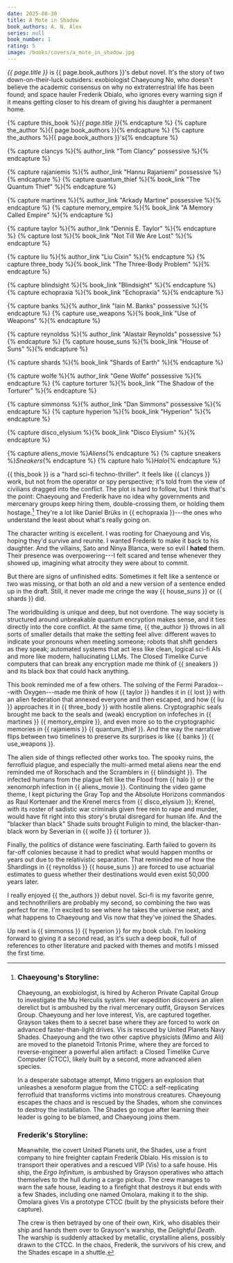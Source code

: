 ```yaml
---
date: 2025-08-30
title: A Mote in Shadow
book_authors: A. N. Alex
series: null
book_number: 1
rating: 5
image: /books/covers/a_mote_in_shadow.jpg
---
```


<cite class="book-title">{{ page.title }}</cite> is <span
class="author-name">{{ page.book_authors }}</span>'s debut novel. It's the
story of two down-on-their-luck outsiders: exobiologist Chaeyoung No, who
doesn't believe the academic consensus on why no extraterrestrial life has
been found; and space hauler Frederik Obialo, who ignores every warning sign
if it means getting closer to his dream of giving his daughter a permanent
home.

{% capture this_book %}<cite class="book-title">{{ page.title }}</cite>{% endcapture %}
{% capture the_author %}<span class="author-name">{{ page.book_authors }}</span>{% endcapture %}
{% capture the_authors %}<span class="author-name">{{ page.book_authors }}</span>'s{% endcapture %}

{% capture clancys %}{% author_link "Tom Clancy" possessive %}{% endcapture %}

{% capture rajaniemis %}{% author_link "Hannu Rajaniemi" possessive %}{% endcapture %}
{% capture quantum_thief %}{% book_link "The Quantum Thief" %}{% endcapture %}

{% capture martines %}{% author_link "Arkady Martine" possessive %}{% endcapture %}
{% capture memory_empire %}{% book_link "A Memory Called Empire" %}{% endcapture %}

{% capture taylor %}{% author_link "Dennis E. Taylor" %}{% endcapture %}
{% capture lost %}{% book_link "Not Till We Are Lost" %}{% endcapture %}

{% capture liu %}{% author_link "Liu Cixin" %}{% endcapture %}
{% capture three_body %}{% book_link "The Three-Body Problem" %}{% endcapture %}

{% capture blindsight %}{% book_link "Blindsight" %}{% endcapture %}
{% capture echopraxia %}{% book_link "Echopraxia" %}{% endcapture %}

{% capture banks %}{% author_link "Iain M. Banks" possessive %}{% endcapture %}
{% capture use_weapons %}{% book_link "Use of Weapons" %}{% endcapture %}

{% capture reynoldss %}{% author_link "Alastair Reynolds" possessive %}{% endcapture %}
{% capture house_suns %}{% book_link "House of Suns" %}{% endcapture %}

{% capture shards %}{% book_link "Shards of Earth" %}{% endcapture %}

{% capture wolfe %}{% author_link "Gene Wolfe" possessive %}{% endcapture %}
{% capture torturer %}{% book_link "The Shadow of the Torturer" %}{% endcapture %}

{% capture simmonss %}{% author_link "Dan Simmons" possessive %}{% endcapture %}
{% capture hyperion %}{% book_link "Hyperion" %}{% endcapture %}

{% capture disco_elysium %}{% book_link "Disco Elysium" %}{% endcapture %}

{% capture aliens_movie %}<cite class="movie-title">Aliens</cite>{% endcapture %}
{% capture sneakers %}<cite class="movie-title">Sneakers</cite>{% endcapture %}
{% capture halo %}<cite class="game-title">Halo</cite>{% endcapture %}

{{ this_book }} is a "hard sci-fi techno-thriller". It feels like {{ clancys
}} work, but not from the operator or spy perspective; it's told from the view
of civilians dragged into the conflict. The plot is hard to follow, but I
think that's the point: Chaeyoung and Frederik have no idea why governments
and mercenary groups keep hiring them, double-crossing them, or holding them
hostage.[^plot] They're a lot like Daniel Brüks in {{ echopraxia }}---the ones
who understand the least about what's really going on.

[^plot]:
    ### Chaeyoung's Storyline:

    Chaeyoung, an exobiologist, is hired by Acheron Private Capital Group to
    investigate the Mu Herculis system. Her expedition discovers an alien
    derelict but is ambushed by the rival mercenary outfit, Grayson Services
    Group. Chaeyoung and her love interest, Vis, are captured together.
    Grayson takes them to a secret base where they are forced to work on
    advanced faster-than-light drives. Vis is rescued by United Planets Navy
    Shades. Chaeyoung and the two other captive physicists (Mimo and Ali) are
    moved to the planetoid Tritonis Prime, where they are forced to
    reverse-engineer a powerful alien artifact: a Closed Timelike Curve
    Computer (CTCC), likely built by a second, more advanced alien species.

    In a desperate sabotage attempt, Mimo triggers an explosion that unleashes
    a xenoform plague from the CTCC: a self-replicating ferrofluid that
    transforms victims into monstrous creatures. Chaeyoung escapes the chaos
    and is rescued by the Shades, whom she convinces to destroy the
    installation. The Shades go rogue after learning their leader is going to
    be blamed, and Chaeyoung joins them.

    ### Frederik's Storyline:

    Meanwhile, the covert United Planets unit, the Shades, use a front company
    to hire freighter captain Frederik Obialo. His mission is to transport
    their operatives and a rescued VIP (Vis) to a safe house. His ship, the
    _Ergo Infinitum_, is ambushed by Grayson operatives who attach themselves
    to the hull during a cargo pickup. The crew manages to warn the safe
    house, leading to a firefight that destroys it but ends with a few Shades,
    including one named Omolara, making it to the ship. Omolara gives Vis a
    prototype CTCC (built by the physicists before their capture).

    The crew is then betrayed by one of their own, Kirk, who disables their
    ship and hands them over to Grayson's warship, the _Delightful Death_. The
    warship is suddenly attacked by metallic, crystalline aliens, possibly
    drawn to the CTCC. In the chaos, Frederik, the survivors of his crew, and
    the Shades escape in a shuttle.

The character writing is excellent. I was rooting for Chaeyoung and Vis,
hoping they'd survive and reunite. I wanted Frederik to make it back to his
daughter. And the villains, Sato and Ninya Blanca, were so evil I **hated**
them. Their presence was overpowering---I felt scared and tense whenever they
showed up, imagining what atrocity they were about to commit.

But there are signs of unfinished edits. Sometimes it felt like a sentence or
two was missing, or that both an old and a new version of a sentence ended up
in the draft. Still, it never made me cringe the way {{ house_suns }} or {{
shards }} did.

The worldbuilding is unique and deep, but not overdone. The way society is
structured around unbreakable quantum encryption makes sense, and it ties
directly into the core conflict. At the same time, {{ the_author }} throws in
all sorts of smaller details that make the setting feel alive: different waves
to indicate your pronouns when meeting someone; robots that shift genders as
they speak; automated systems that act less like clean, logical sci-fi AIs and
more like modern, hallucinating LLMs. The Closed Timelike Curve computers that
can break any encryption made me think of {{ sneakers }} and its black box
that could hack anything.

This book reminded me of a few others. The solving of the Fermi Paradox---with
Oxygen---made me think of how {{ taylor }} handles it in {{ lost }} with an
alien federation that annexed everyone and then escaped, and how {{ liu }}
approaches it in {{ three_body }} with hostile aliens. Cryptographic seals
brought me back to the seals and (weak) encryption on infofeches in {{
martines }} {{ memory_empire }}, and even more so to the cryptographic
memories in {{ rajaniemis }} {{ quantum_thief }}. And the way the narrative
flips between two timelines to preserve its surprises is like {{ banks }} {{
use_weapons }}.

The alien side of things reflected other works too. The spooky ruins, the
ferrofluid plague, and especially the multi-armed metal aliens near the end
reminded me of Rorschach and the Scramblers in {{ blindsight }}. The infected
humans from the plague felt like the Flood from {{ halo }} or the xenomorph
infection in {{ aliens_movie }}. Continuing the video game theme, I kept
picturing the Gray Top and the Absolute Horizons commandos as Raul Kortenaer
and the Krenel mercs from {{ disco_elysium }}; Krenel, with its roster of
sadistic war criminals given free rein to rape and murder, would have fit
right into this story's brutal disregard for human life. And the "blacker than
black" Shade suits brought Fuligin to mind, the blacker-than-black worn by
Severian in {{ wolfe }} {{ torturer }}.

Finally, the politics of distance were fascinating. Earth failed to govern its
far-off colonies because it had to predict what would happen months or years
out due to the relativistic separation. That reminded me of how the Shardlings
in {{ reynoldss }} {{ house_suns }} are forced to use actuarial estimates to
guess whether their destinations would even exist 50,000 years later.

I really enjoyed {{ the_authors }} debut novel. Sci-fi is my favorite genre,
and technothrillers are probably my second, so combining the two was perfect
for me. I'm excited to see where he takes the universe next, and what happens
to Chaeyoung and Vis now that they've joined the Shades.

Up next is {{ simmonss }} {{ hyperion }} for my book club. I'm looking forward
to giving it a second read, as it's such a deep book, full of references to
other literature and packed with themes and motifs I missed the first time.
